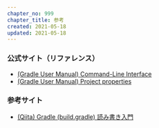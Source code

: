 ```yaml
---
chapter_no: 999
chapter_title: 参考
created: 2021-05-18
updated: 2021-05-18
---
```

### 公式サイト（リファレンス）
- [(Gradle User Manual) Command-Line Interface](https://docs.gradle.org/current/userguide/command_line_interface.html)
- [(Gradle User Manual) Project properties](https://docs.gradle.org/current/userguide/build_environment.html#sec:project_properties)

### 参考サイト
- [(Qiita) Gradle (build.gradle) 読み書き入門](https://qiita.com/hatimiti/items/a127311d739c9d3e0045)
